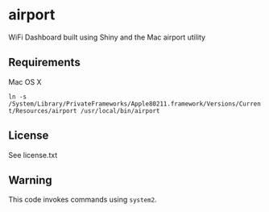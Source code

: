 # airport
WiFi Dashboard built using Shiny and the Mac airport utility

## Requirements
Mac OS X

`ln -s /System/Library/PrivateFrameworks/Apple80211.framework/Versions/Current/Resources/airport /usr/local/bin/airport`

## License

See license.txt

## Warning

This code invokes commands using `system2`.
